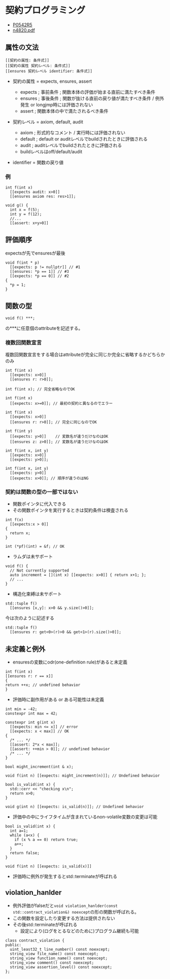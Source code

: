 # 契約プログラミング

* [P0542R5](http://www.open-std.org/jtc1/sc22/wg21/docs/papers/2018/p0542r5.html)
* [n4820.pdf](https://github.com/cplusplus/draft/raw/master/papers/n4820.pdf)

## 属性の文法

```
[[契約の属性: 条件式]]
[[契約の属性 契約レベル: 条件式]]
[[ensures 契約レベル identifier: 条件式]]
```
- 契約の属性 = expects, ensures, assert
  - expects ; 事前条件 ; 関数本体の評価が始まる直前に満たすべき条件
  - ensures ; 事後条件 ; 関数が抜ける直前の戻り値が満たすべき条件 / 例外発生 or longjmp時には評価されない
  - assert ; 関数本体の中で満たされるべき条件

- 契約レベル = axiom, default, audit
  - axiom ; 形式的なコメント / 実行時には評価されない
  - default ; default or auditレベルでbuildされたときに評価される
  - audit ; auditレベルでbuildされたときに評価される
  - buildレベルはoff/default/audit
- identifier = 関数の戻り値

### 例

```
int f(int x)
  [[expects audit: x>0]]
  [[ensures axiom res: res>1]];

void g() {
  int x = f(5);
  int y = f(12);
  //...
  [[assert: x+y>0]]
```

## 評価順序
expectsが先でensuresが最後

```
void f(int * p)
  [[expects: p != nullptr]] // #1
  [[ensures: *p == 1]] // #3
  [[expects: *p == 0]] // #2
{
  *p = 1;
}
```


## 関数の型

```
void f() ***;
```
の***に任意個のattributeを記述する。

### 複数回関数宣言

複数回関数宣言をする場合はattributeが完全に同じか完全に省略するかどちらかのみ

```
int f(int x)
  [[expects: x>0]]
  [[ensures r: r>0]];

int f(int x); // 完全省略なのでOK

int f(int x)
  [[expects: x>=0]]; // 最初の契約と異なるのでエラー

int f(int x)
  [[expects: x>0]]
  [[ensures r: r>0]]; // 完全に同じなのでOK

int f(int y)
  [[expects: y>0]]    // 変数名が違うだけなのはOK
  [[ensures z: z>0]]; // 変数名が違うだけなのはOK
```

```
int f(int x, int y)
  [[expects: x>0]]
  [[expects: y>0]];

int f(int x, int y)
  [[expects: y>0]]
  [[expects: x>0]]; // 順序が違うのはNG
```

### 契約は関数の型の一部ではない

- 関数ポインタに代入できる
- その関数ポインタを実行するときは契約条件は検査される

```
int f(x)
  [[expects:x > 0]]
{
  return x;
}

int (*pf)(int) = &f; // OK
```

- ラムダは未サポート

```
void f() {
  // Not currently supported
  auto increment = [](int x) [[expects: x>0]] { return x+1; };
  // ...
}
```

- 構造化束縛は未サポート

```
std::tuple f()
  [[ensures [x,y]: x>0 && y.size()>0]];
```

今は次のように記述する

```
std::tuple f()
  [[ensures r: get<0>(r)>0 && get<1>(r).size()>0]];
```

## 未定義と例外

- ensuresの変数にodr(one-definition rule)があると未定義

```
int f(int x)
[[ensures r: r == x]]
{
return ++x; // undefined behavior
}
```

- 評価時に副作用がある or ある可能性は未定義

```
int min = -42;
constexpr int max = 42;

constexpr int g(int x)
  [[expects: min <= x]] // error
  [[expects: x < max]] // OK
{
  /* ... */
  [[assert: 2*x < max]];
  [[assert: ++min > 0]]; // undefined behavior
  /* ... */
}
```

```
bool might_increment(int & x);

void f(int n) [[expects: might_increment(n)]]; // Undefined behavior

bool is_valid(int x) {
  std::cerr << "checking x\n";
  return x>0;
}

void g(int n) [[expects: is_valid(n)]]; // Undefined behavior
```

- 評価中の中にライフタイムが含まれているnon-volatile変数の変更は可能

```
bool is_valid(int x) {
  int a=1;
  while (a<x) {
    if (x % a == 0) return true;
    a++;
  }
  return false;
}

void f(int n) [[expects: is_valid(x)]]
```
- 評価時に例外が発生するとstd::terminateが呼ばれる

## violation_hanlder

- 例外評価がfalseだと`void violation_hanlder(const std::contract_violation&) noexcept`の形の関数が呼ばれる。
- この関数を設定したり変更する方法は提供されない
- その後std::terminateが呼ばれる
  - 設定により(ログをとるなどのために)プログラム継続も可能

```
class contract_violation {
public:
  uint_least32_t line_number() const noexcept;
  string_view file_name() const noexcept;
  string_view function_name() const noexcept;
  string_view comment() const noexcept;
  string_view assertion_level() const noexcept;
};
```

